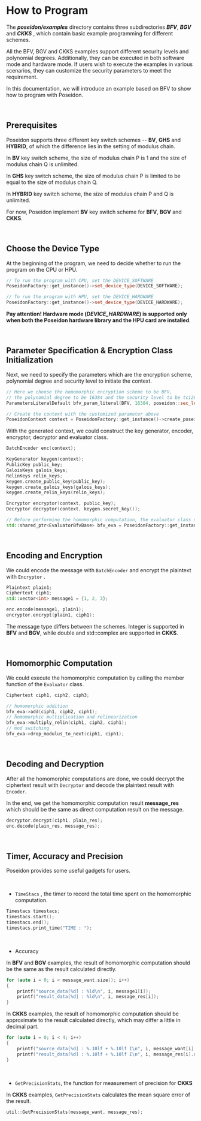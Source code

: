 # How to Program

The ***poseidon/examples*** directory contains three subdirectories ***BFV***, ***BGV*** and ***CKKS*** , which contain basic example programming for different schemes.

All the BFV, BGV and CKKS examples support different security levels and polynomial degrees. Additionally, they can be executed in both software mode and hardware mode. If users wish to execute the examples in various scenarios, they can customize the security parameters to meet the requirement.



In this documentation, we will introduce an example based on BFV to show how to program with Poseidon.

<br>

## Prerequisites

Poseidon supports three different key switch schemes -- **BV**, **GHS** and **HYBRID**, of which the difference lies in the setting of modulus chain.

In **BV** key switch scheme, the size of modulus chain P is 1 and the size of modulus chain Q is unlimited.

In **GHS** key switch scheme, the size of modulus chain P is limited to be equal to the size of modulus chain Q.

In **HYBRID** key switch scheme, the size of modulus chain P and Q is unlimited.

For now, Poseidon implement **BV** key switch scheme for **BFV**, **BGV** and **CKKS**.


<br>

## Choose the Device Type

At the beginning of the program, we need to decide whether to run the program on the CPU or HPU.

```cpp
// To run the program with CPU, set the DEVICE_SOFTWARE
PoseidonFactory::get_instance()->set_device_type(DEVICE_SOFTWARE);

// To run the program with HPU, set the DEVICE_HARDWARE
PoseidonFactory::get_instance()->set_device_type(DEVICE_HARDWARE);
```

**Pay attention! Hardware mode (*DEVICE_HARDWARE*) is supported only when both the Poseidon hardware library and the HPU card are installed**.


<br>

## Parameter Specification & Encryption Class Initialization

Next, we need to specify the parameters which are the encryption scheme, polynomial degree and security level to initiate the context.

```cpp
// Here we choose the homomorphic encryption scheme to be BFV, 
// the polynomial degree to be 16384 and the security level to be tc128
ParametersLiteralDefault bfv_param_literal(BFV, 16384, poseidon::sec_level_type::tc128);

// Create the context with the customized parameter above    
PoseidonContext context = PoseidonFactory::get_instance()->create_poseidon_context(bfv_param_literal);
```



With the generated context, we could construct the key generator, encoder, encryptor, decryptor and evaluator class.

```cpp
BatchEncoder enc(context);

KeyGenerator keygen(context);
PublicKey public_key;
GaloisKeys galois_keys;
RelinKeys relin_keys;
keygen.create_public_key(public_key);
keygen.create_galois_keys(galois_keys);
keygen.create_relin_keys(relin_keys);

Encryptor encryptor(context, public_key);
Decryptor decryptor(context, keygen.secret_key());

// Before performing the homomorphic computation, the evaluator class should be specified as EvaluatorBfvBase
std::shared_ptr<EvaluatorBfvBase> bfv_eva = PoseidonFactory::get_instance()->create_bfv_evaluator(context);
```


<br>

## Encoding and Encryption

We could encode the message with `BatchEncoder` and encrypt the plaintext with `Encryptor` .

```cpp
Plaintext plain1;
Ciphertext ciph1;
std::vector<int> message1 = {1, 2, 3};

enc.encode(message1, plain1);
encryptor.encrypt(plain1, ciph1);
```

The message type differs between the schemes. Integer is supported in **BFV** and **BGV**, while double and std::complex are supported in **CKKS**.


<br>

## Homomorphic Computation

We could execute the homomorphic computation by calling the member function of the `Evaluator` class.

```cpp
Ciphertext ciph1, ciph2, ciph3;

// homomorphic addition
bfv_eva->add(ciph1, ciph2, ciph1);
// homomorphic multiplication and relinearization
bfv_eva->multiply_relin(ciph1, ciph2, ciph1);
// mod switching
bfv_eva->drop_modulus_to_next(ciph1, ciph1);
```


<br>

## Decoding and Decryption

After all the homomorphic computations are done, we could decrypt the ciphertext result with `Decryptor` and decode the plaintext result with `Encoder`.

In the end, we get the homomorphic computation result **message_res** which should be the same as direct computation result on the message.

```cpp
decryptor.decrypt(ciph1, plain_res);
enc.decode(plain_res, message_res);
```


<br>

## Timer, Accuracy and Precision

Poseidon provides some useful gadgets for users.

<br>

* `TimeStacs` , the timer to record the total time spent on the homomorphic computation.

```cpp
Timestacs timestacs;
timestacs.start();
timestacs.end();
timestacs.print_time("TIME : ");
```

<br>

* Accuracy

In **BFV** and **BGV** examples, the result of homomorphic computation should be the same as the result calculated directly.

```cpp
for (auto i = 0; i < message_want.size(); i++)
{
    printf("source_data[%d] : %ld\n", i, message1[i]);
    printf("result_data[%d] : %ld\n", i, message_res[i]);
}
```

In **CKKS** examples, the result of homomorphic computation should be approximate to the result calculated directly, which may differ a little in decimal part.

```cpp
for (auto i = 0; i < 4; i++)
{
    printf("source_data[%d] : %.10lf + %.10lf I\n", i, message_want[i].real(), message_want[i].imag());
    printf("result_data[%d] : %.10lf + %.10lf I\n", i, message_res[i].real(), message_res[i].imag());
}
```

<br>

* `GetPrecisionStats`, the function for measurement of precision for **CKKS**

In **CKKS** examples, `GetPrecisionStats` calculates the mean square error of the result.

```cpp
util::GetPrecisionStats(message_want, message_res);
```


<br>